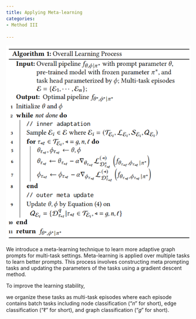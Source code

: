 ```yaml
---
title: Applying Meta-learning
categories:
- Method III

---
```

<div align="center">
<img src="/assets/alg.png" />
</div>

We introduce a meta-learning technique to learn more adaptive graph prompts for multi-task settings. Meta-learning is applied over multiple tasks to learn better prompts. This process involves constructing meta prompting tasks and updating the parameters of the tasks using a gradient descent method.

<!-- more -->To improve the learning stability,
we organize these tasks as multi-task episodes where each episode
contains batch tasks including node classification (“𝑛” for short),
edge classification (“ℓ” for short), and graph classification (“𝑔” for
short).

